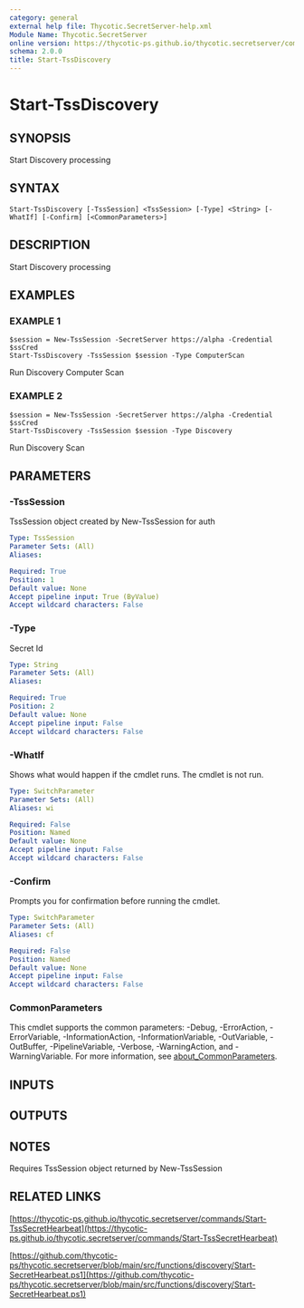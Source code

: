 ```yaml
---
category: general
external help file: Thycotic.SecretServer-help.xml
Module Name: Thycotic.SecretServer
online version: https://thycotic-ps.github.io/thycotic.secretserver/commands/Start-TssSecretHearbeat
schema: 2.0.0
title: Start-TssDiscovery
---
```


# Start-TssDiscovery

## SYNOPSIS
Start Discovery processing

## SYNTAX

```
Start-TssDiscovery [-TssSession] <TssSession> [-Type] <String> [-WhatIf] [-Confirm] [<CommonParameters>]
```

## DESCRIPTION
Start Discovery processing

## EXAMPLES

### EXAMPLE 1
```
$session = New-TssSession -SecretServer https://alpha -Credential $ssCred
Start-TssDiscovery -TssSession $session -Type ComputerScan
```

Run Discovery Computer Scan

### EXAMPLE 2
```
$session = New-TssSession -SecretServer https://alpha -Credential $ssCred
Start-TssDiscovery -TssSession $session -Type Discovery
```

Run Discovery Scan

## PARAMETERS

### -TssSession
TssSession object created by New-TssSession for auth

```yaml
Type: TssSession
Parameter Sets: (All)
Aliases:

Required: True
Position: 1
Default value: None
Accept pipeline input: True (ByValue)
Accept wildcard characters: False
```

### -Type
Secret Id

```yaml
Type: String
Parameter Sets: (All)
Aliases:

Required: True
Position: 2
Default value: None
Accept pipeline input: False
Accept wildcard characters: False
```

### -WhatIf
Shows what would happen if the cmdlet runs.
The cmdlet is not run.

```yaml
Type: SwitchParameter
Parameter Sets: (All)
Aliases: wi

Required: False
Position: Named
Default value: None
Accept pipeline input: False
Accept wildcard characters: False
```

### -Confirm
Prompts you for confirmation before running the cmdlet.

```yaml
Type: SwitchParameter
Parameter Sets: (All)
Aliases: cf

Required: False
Position: Named
Default value: None
Accept pipeline input: False
Accept wildcard characters: False
```

### CommonParameters
This cmdlet supports the common parameters: -Debug, -ErrorAction, -ErrorVariable, -InformationAction, -InformationVariable, -OutVariable, -OutBuffer, -PipelineVariable, -Verbose, -WarningAction, and -WarningVariable. For more information, see [about_CommonParameters](http://go.microsoft.com/fwlink/?LinkID=113216).

## INPUTS

## OUTPUTS

## NOTES
Requires TssSession object returned by New-TssSession

## RELATED LINKS

[https://thycotic-ps.github.io/thycotic.secretserver/commands/Start-TssSecretHearbeat](https://thycotic-ps.github.io/thycotic.secretserver/commands/Start-TssSecretHearbeat)

[https://github.com/thycotic-ps/thycotic.secretserver/blob/main/src/functions/discovery/Start-SecretHearbeat.ps1](https://github.com/thycotic-ps/thycotic.secretserver/blob/main/src/functions/discovery/Start-SecretHearbeat.ps1)

